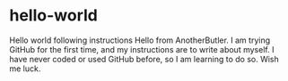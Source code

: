# hello-world
Hello world following instructions
Hello from AnotherButler. I am trying GitHub for the first time, and my instructions are to write about myself. I have never coded or used GitHub before, so I am learning to do so. Wish me luck.
